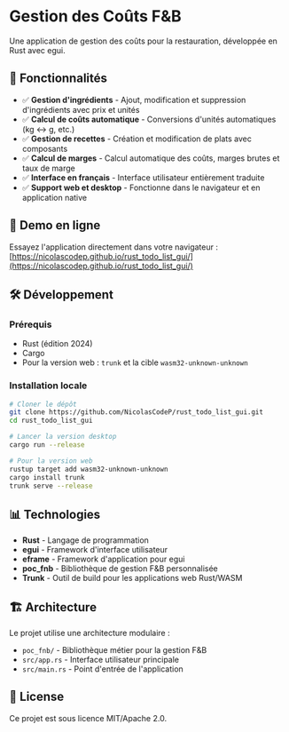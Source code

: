 # Gestion des Coûts F&B

Une application de gestion des coûts pour la restauration, développée en Rust avec egui.

## 🌟 Fonctionnalités

- ✅ **Gestion d'ingrédients** - Ajout, modification et suppression d'ingrédients avec prix et unités
- ✅ **Calcul de coûts automatique** - Conversions d'unités automatiques (kg ↔ g, etc.)
- ✅ **Gestion de recettes** - Création et modification de plats avec composants
- ✅ **Calcul de marges** - Calcul automatique des coûts, marges brutes et taux de marge
- ✅ **Interface en français** - Interface utilisateur entièrement traduite
- ✅ **Support web et desktop** - Fonctionne dans le navigateur et en application native

## 🚀 Demo en ligne

Essayez l'application directement dans votre navigateur : [https://nicolascodep.github.io/rust_todo_list_gui/](https://nicolascodep.github.io/rust_todo_list_gui/)

## 🛠️ Développement

### Prérequis

- Rust (édition 2024)
- Cargo
- Pour la version web : `trunk` et la cible `wasm32-unknown-unknown`

### Installation locale

```bash
# Cloner le dépôt
git clone https://github.com/NicolasCodeP/rust_todo_list_gui.git
cd rust_todo_list_gui

# Lancer la version desktop
cargo run --release

# Pour la version web
rustup target add wasm32-unknown-unknown
cargo install trunk
trunk serve --release
```

## 📊 Technologies

- **Rust** - Langage de programmation
- **egui** - Framework d'interface utilisateur
- **eframe** - Framework d'application pour egui
- **poc_fnb** - Bibliothèque de gestion F&B personnalisée
- **Trunk** - Outil de build pour les applications web Rust/WASM

## 🏗️ Architecture

Le projet utilise une architecture modulaire :

- `poc_fnb/` - Bibliothèque métier pour la gestion F&B
- `src/app.rs` - Interface utilisateur principale
- `src/main.rs` - Point d'entrée de l'application

## 📝 License

Ce projet est sous licence MIT/Apache 2.0.
